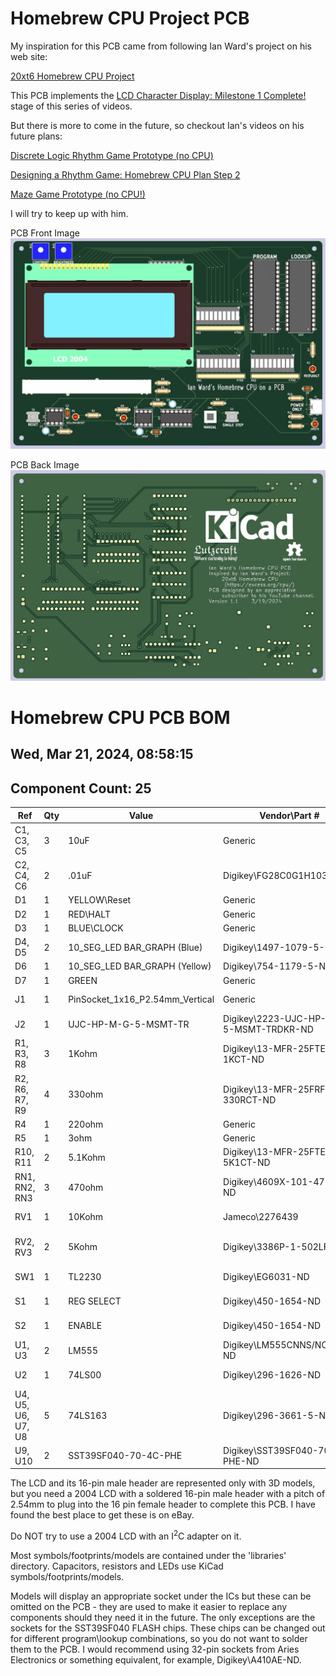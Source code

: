 # Homebrew CPU Project PCB

My inspiration for this PCB came from following Ian Ward's project on his web site:

[20xt6 Homebrew CPU Project](https://excess.org/cpu/)

This PCB implements the [LCD Character Display: Milestone 1 Complete!](https://www.youtube.com/watch?v=neW9uogt1gw) stage of this series of videos. 

But there is more to come in the future, so checkout Ian's videos on his future plans:

[Discrete Logic Rhythm Game Prototype (no CPU)](https://www.youtube.com/watch?v=yo5xX4GLc_U)

[Designing a Rhythm Game: Homebrew CPU Plan Step 2](https://www.youtube.com/watch?v=taPa7SQpib4)

[Maze Game Prototype (no CPU!)](https://www.youtube.com/shorts/fGyHHWiAYDM)

I will try to keep up with him.

PCB Front Image
![PCB Front Image](homebrew-cpu-pcb-front.jpg)

PCB Back Image
![PCB Back Image](homebrew-cpu-pcb-back.jpg)

# Homebrew CPU PCB BOM

## Wed, Mar 21, 2024, 08:58:15

## Component Count: 25

Ref | Qty | Value | Vendor\Part # | Description
----|-----|-------|---------------|-----------
C1, C3, C5 | 3 | 10uF | Generic | Electrolytic capacitor
C2, C4, C6 | 2 | .01uF | Digikey\FG28C0G1H103JNT06 | Unpolarized capacitor 
D1 | 1 | YELLOW\Reset | Generic | LED\3mm\Yellow
D2 | 1 | RED\HALT | Generic | LED\3mm\Red 
D3 | 1 | BLUE\CLOCK | Generic | LED\3mm\Blue
D4, D5 | 2 | 10_SEG_LED BAR_GRAPH (Blue) | Digikey\1497-1079-5-ND | LED Bar Graph\Blue\1x10 
D6 | 1 | 10_SEG_LED  BAR_GRAPH (Yellow) | Digikey\754-1179-5-ND | LED Bar Graph\Yellow\1x10 
D7 | 1 | GREEN | Generic | LED\3mm\Green 
J1 | 1 | PinSocket_1x16_P2.54mm_Vertical | Generic | Female Pin Header\1x16\2.54mm pitch
J2 | 1 | UJC-HP-M-G-5-MSMT-TR | Digikey\2223-UJC-HP-M-G-5-MSMT-TRDKR-ND | Type C/20 VDC/3A/Horizontal/6 Pin/Power Only
R1, R3, R8 | 3 | 1Kohm | Digikey\13-MFR-25FTE52-1KCT-ND | Resistor\1Kohm\1%\1/4W\Axial
R2, R6, R7, R9 | 4 | 330ohm | Digikey\13-MFR-25FRF52-330RCT-ND | Resistor\330ohm\1%\1/4W\Axial
R4 | 1 | 220ohm | Generic | Resistor\220ohm\1%\1/4W\Axial
R5 | 1 | 3ohm | Generic | Resistor\3ohm\1%\1/4W\Axial
R10, R11 | 2 | 5.1Kohm | Digikey\13-MFR-25FTE52-5K1CT-ND | Resistor\5K1ohm\1%\1/4W\Axial
RN1, RN2, RN3 | 3 | 470ohm | Digikey\4609X-101-471LF-ND | Resistor Array\8 Resistors\470ohm\9SIP
RV1 | 1 | 10Kohm | Jameco\2276439 | Panasonic EWAQ30C15A14 Audio Slide Pot
RV2, RV3 | 2 | 5Kohm | Digikey\3386P-1-502LF | Trimmer Pot\5Kohms\0.5W\1/2W\Through Hole
SW1 | 1 | TL2230 | Digikey\EG6031-ND | Switch\Pushbutton\DPDT\Through Hole
S1 | 1 | REG SELECT | Digikey\450-1654-ND | Switch\Tactile\SPST-NO\0.05A\24V\Through Hole
S2 | 1 | ENABLE | Digikey\450-1654-ND | Switch\Tactile\SPST-NO\0.05A\24V\Through Hole
U1, U3 | 2 | LM555 | Digikey\LM555CNNS/NOPB-ND | 555 Timer/Oscillator\100kHz\8-PDIP
U2 | 1 | 74LS00 | Digikey\296-1626-ND | NAND Gate IC 4 Channel 14-PDIP
U4, U5, U6, U7, U8 | 5 | 74LS163 | Digikey\296-3661-5-ND | Binary Counter\4 Bit\Positive Edge\16-PDIP
U9, U10 | 2 | SST39SF040-70-4C-PHE | Digikey\SST39SF040-70-4C-PHE-ND | FLASH Memory\4Mbit\70ns\32-PDIP

The LCD and its 16-pin male header are represented only with 3D models, but you need a 2004 LCD with a soldered 16-pin male header with a pitch of 2.54mm to plug into the 16 pin female header to complete this PCB. I have found the best place to get these is on eBay.

Do NOT try to use a 2004 LCD with an I<sup>2</sup>C adapter on it.

Most symbols/footprints/models are contained under the 'libraries' directory. Capacitors, resistors and LEDs use KiCad symbols/footprints/models.

Models will display an appropriate socket under the ICs but these can be omitted on the PCB - they are used to make it easier to replace any components should they need it in the future. The only exceptions are the sockets for the SST39SF040 FLASH chips. These chips can be changed out for different program\lookup combinations, so you do not want to solder them to the PCB. I would recommend using 32-pin sockets from Aries Electronics or something equivalent, for example, Digikey\A410AE-ND.